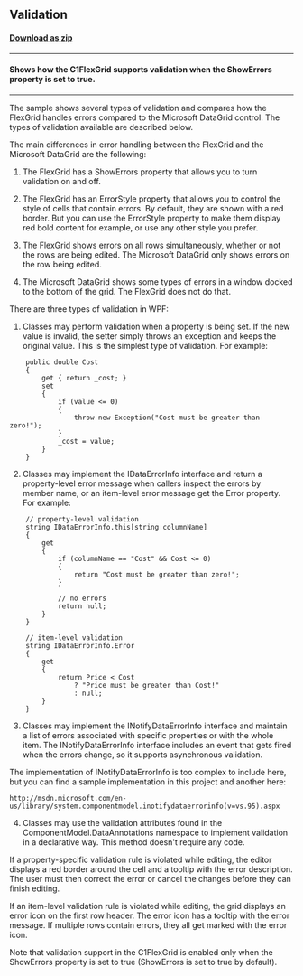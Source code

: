 ## Validation
#### [Download as zip](https://grapecity.github.io/DownGit/#/home?url=https://github.com/GrapeCity/ComponentOne-WPF-Samples/tree/master/NET_4.6.2/C1.WPF.FlexGrid/CS/Validation)
____
#### Shows how the C1FlexGrid supports validation when the ShowErrors property is set to true.
____
The sample shows several types of validation and compares how the FlexGrid
handles errors compared to the Microsoft DataGrid control. The types of 
validation available are described below.

The main differences in error handling between the FlexGrid and the Microsoft
DataGrid are the following:

1) The FlexGrid has a ShowErrors property that allows you to turn validation
on and off.

2) The FlexGrid has an ErrorStyle property that allows you to control the style
of cells that contain errors. By default, they are shown with a red border. But
you can use the ErrorStyle property to make them display red bold content for 
example, or use any other style you prefer.

3) The FlexGrid shows errors on all rows simultaneously, whether or not the
rows are being edited. The Microsoft DataGrid only shows errors on the row
being edited.

4) The Microsoft DataGrid shows some types of errors in a window docked to
the bottom of the grid. The FlexGrid does not do that.

There are three types of validation in WPF:

1) Classes may perform validation when a property is being set. If the new
value is invalid, the setter simply throws an exception and keeps the original
value. This is the simplest type of validation. For example:

```
	public double Cost
	{
		get { return _cost; }
		set
		{
			if (value <= 0)
			{
				throw new Exception("Cost must be greater than zero!");
			}
			_cost = value;
		}
	}
```
2) Classes may implement the IDataErrorInfo interface and return a property-level
error message when callers inspect the errors by member name, or an item-level
error message get the Error property. For example:

```
	// property-level validation
    string IDataErrorInfo.this[string columnName]
    {
        get
        {
			if (columnName == "Cost" && Cost <= 0)
			{
				return "Cost must be greater than zero!";
			}

			// no errors
            return null; 
        }
    }

	// item-level validation
    string IDataErrorInfo.Error
    {
        get
        {
            return Price < Cost
                ? "Price must be greater than Cost!"
                : null;
        }
    }
```
3) Classes may implement the INotifyDataErrorInfo interface and maintain a list of
errors associated with specific properties or with the whole item. The
INotifyDataErrorInfo interface includes an event that gets fired when the errors
change, so it supports asynchronous validation.

The implementation of INotifyDataErrorInfo is too complex to include here, but you
can find a sample implementation in this project and another here:

	http://msdn.microsoft.com/en-us/library/system.componentmodel.inotifydataerrorinfo(v=vs.95).aspx

4) Classes may use the validation attributes found in the ComponentModel.DataAnnotations
namespace to implement validation in a declarative way. This method doesn't require any code.

If a property-specific validation rule is violated while editing, the editor displays a red 
border around the cell and a tooltip with the error description. The user must then correct 
the error or cancel the changes before they can finish editing.

If an item-level validation rule is violated while editing, the grid displays an error icon 
on the first row header. The error icon has a tooltip with the error message. If multiple 
rows contain errors, they all get marked with the error icon.

Note that validation support in the C1FlexGrid is enabled only when the ShowErrors property
is set to true (ShowErrors is set to true by default).

